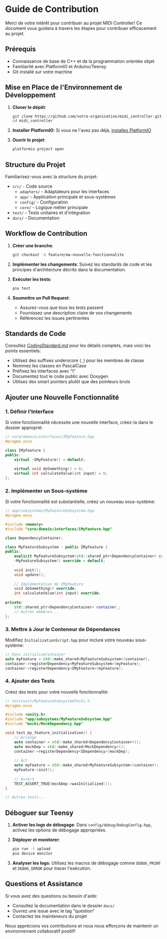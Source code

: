 # Guide de Contribution

Merci de votre intérêt pour contribuer au projet MIDI Controller! Ce document vous guidera à travers les étapes pour contribuer efficacement au projet.

## Prérequis

- Connaissance de base de C++ et de la programmation orientée objet
- Familiarité avec PlatformIO et Arduino/Teensy
- Git installé sur votre machine

## Mise en Place de l'Environnement de Développement

1. **Cloner le dépôt**:
   ```bash
   git clone https://github.com/votre-organisation/midi_controller.git
   cd midi_controller
   ```

2. **Installer PlatformIO**:
   Si vous ne l'avez pas déjà, [installez PlatformIO](https://platformio.org/install)

3. **Ouvrir le projet**:
   ```bash
   platformio project open
   ```

## Structure du Projet

Familiarisez-vous avec la structure du projet:

- `src/` - Code source
  - `adapters/` - Adaptateurs pour les interfaces
  - `app/` - Application principale et sous-systèmes
  - `config/` - Configuration
  - `core/` - Logique métier principale
- `test/` - Tests unitaires et d'intégration
- `docs/` - Documentation

## Workflow de Contribution

1. **Créer une branche**:
   ```bash
   git checkout -b feature/ma-nouvelle-fonctionnalite
   ```

2. **Implémenter les changements**:
   Suivez les standards de code et les principes d'architecture décrits dans la documentation.

3. **Exécuter les tests**:
   ```bash
   pio test
   ```

4. **Soumettre un Pull Request**:
   - Assurez-vous que tous les tests passent
   - Fournissez une description claire de vos changements
   - Référencez les issues pertinentes

## Standards de Code

Consultez [CodingStandard.md](CodingStandard.md) pour les détails complets, mais voici les points essentiels:

- Utilisez des suffixes underscore (`_`) pour les membres de classe
- Nommez les classes en PascalCase
- Préfixez les interfaces avec "I"
- Documentez tout le code public avec Doxygen
- Utilisez des smart pointers plutôt que des pointeurs bruts

## Ajouter une Nouvelle Fonctionnalité

### 1. Définir l'Interface

Si votre fonctionnalité nécessite une nouvelle interface, créez-la dans le dossier approprié:

```cpp
// core/domain/interfaces/IMyFeature.hpp
#pragma once

class IMyFeature {
public:
    virtual ~IMyFeature() = default;
    
    virtual void doSomething() = 0;
    virtual int calculateValue(int input) = 0;
};
```

### 2. Implémenter un Sous-système

Si votre fonctionnalité est substantielle, créez un nouveau sous-système:

```cpp
// app/subsystems/MyFeatureSubsystem.hpp
#pragma once

#include <memory>
#include "core/domain/interfaces/IMyFeature.hpp"

class DependencyContainer;

class MyFeatureSubsystem : public IMyFeature {
public:
    explicit MyFeatureSubsystem(std::shared_ptr<DependencyContainer> container);
    ~MyFeatureSubsystem() override = default;
    
    void init();
    void update();
    
    // Implémentation de IMyFeature
    void doSomething() override;
    int calculateValue(int input) override;
    
private:
    std::shared_ptr<DependencyContainer> container_;
    // Autres membres...
};
```

### 3. Mettre à Jour le Conteneur de Dépendances

Modifiez `InitializationScript.hpp` pour inclure votre nouveau sous-système:

```cpp
// Dans initializeContainer
auto myFeature = std::make_shared<MyFeatureSubsystem>(container);
container->registerDependency<MyFeatureSubsystem>(myFeature);
container->registerDependency<IMyFeature>(myFeature);
```

### 4. Ajouter des Tests

Créez des tests pour votre nouvelle fonctionnalité:

```cpp
// test/unit/MyFeatureSubsystemTests.h
#pragma once

#include <unity.h>
#include "app/subsystems/MyFeatureSubsystem.hpp"
#include "mocks/MockDependency.hpp"

void test_my_feature_initialization() {
    // Arrange
    auto container = std::make_shared<DependencyContainer>();
    auto mockDep = std::make_shared<MockDependency>();
    container->registerDependency<IDependency>(mockDep);
    
    // Act
    auto myFeature = std::make_shared<MyFeatureSubsystem>(container);
    myFeature->init();
    
    // Assert
    TEST_ASSERT_TRUE(mockDep->wasInitialized());
}

// Autres tests...
```

## Déboguer sur Teensy

1. **Activer les logs de débogage**:
   Dans `config/debug/DebugConfig.hpp`, activez les options de débogage appropriées.

2. **Déployer et monitorer**:
   ```bash
   pio run -t upload
   pio device monitor
   ```

3. **Analyser les logs**:
   Utilisez les macros de débogage comme `DEBUG_PRINT` et `DEBUG_ERROR` pour tracer l'exécution.

## Questions et Assistance

Si vous avez des questions ou besoin d'aide:
- Consultez la documentation dans le dossier `docs/`
- Ouvrez une issue avec le tag "question"
- Contactez les mainteneurs du projet

Nous apprécions vos contributions et nous nous efforçons de maintenir un environnement collaboratif positif!
